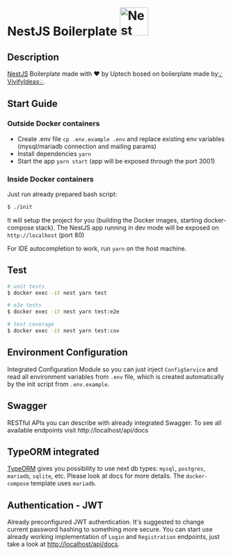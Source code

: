 <h1>NestJS Boilerplate
  <a
    href="http://nestjs.com/"
    target="blank"
  >
    <img
      src="https://nestjs.com/img/logo_text.svg"
      width="65"
      alt="Nest Logo"
    />
  </a>
</h1>

## Description

[NestJS](https://github.com/nestjs/nest) Boilerplate made with ❤️ by Uptech bosed on boilerplate made by[💡VivifyIdeas💡](https://www.vivifyideas.com).

## Start Guide

### Outside Docker containers

- Create .env file `cp .env.example .env` and replace existing env variables
  (mysql/mariadb connection and mailing params)
- Install dependencies `yarn`
- Start the app `yarn start` (app will be exposed through the port 3001)

### Inside Docker containers

Just run already prepared bash script:
```bash
$ ./init
```
It will setup the project for you (building the Docker images, starting docker-compose stack).
The NestJS app running in dev mode will be exposed on `http://localhost` (port 80)

For IDE autocompletion to work, run `yarn` on the host machine.

## Test

```bash
# unit tests
$ docker exec -it nest yarn test

# e2e tests
$ docker exec -it nest yarn test:e2e

# test coverage
$ docker exec -it nest yarn test:cov
```

## Environment Configuration

Integrated Configuration Module so you can just inject `ConfigService`
and read all environment variables from `.env` file, which is created automatically by the init script from `.env.example`.

## Swagger

RESTful APIs you can describe with already integrated Swagger.
To see all available endpoints visit http://localhost/api/docs

## TypeORM integrated

[TypeORM](http://typeorm.io/) gives you possibility to use next db types:
`mysql`, `postgres`, `mariadb`, `sqlite`, etc. Please look at docs for more details.
The `docker-compose` template uses `mariadb`.

## Authentication - JWT

Already preconfigured JWT authentication.
It's suggested to change current password hashing to something more secure.
You can start use already working implementation of `Login` and `Registration`
endpoints, just take a look at [http://localhost/api/docs](http://localhost/api/docs).
